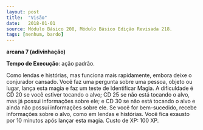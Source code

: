 ```yaml
---
layout: post
title:  "Visão"
date:   2018-01-01
source: Módulo Básico 208, Módulo Básico Edição Revisada 218.
tags: [nenhum, bardo]
---
```


**arcana 7 (adivinhação)**

**Tempo de Execução**: ação padrão.

Como lendas e histórias, mas funciona mais rapidamente, embora deixe o conjurador cansado.
Você faz uma pergunta sobre uma pessoa, objeto ou lugar, lança esta magia e faz um teste de Identificar Magia. A dificuldade é CD 20 se você estiver tocando o alvo; CD 25 se não está tocando o alvo, mas já possui informações sobre ele; e CD 30 se não está tocando o alvo e ainda não possui informações sobre ele.
Se você for bem-sucedido, recebe informações sobre o alvo, como em lendas e histórias. Você fica exausto por 10 minutos após lançar esta magia.
Custo de XP: 100 XP.
